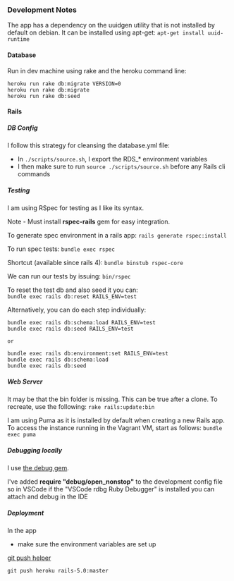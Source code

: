 ### Development Notes ###

The app has a dependency on the uuidgen utility that is not installed by default on debian. It can be installed using apt-get:
`apt-get install uuid-runtime`

#### Database ####
  
Run in dev machine using rake and the heroku command line:

```
heroku run rake db:migrate VERSION=0
heroku run rake db:migrate
heroku run rake db:seed
```

#### Rails ####
    
##### DB Config #####

I follow this strategy for cleansing the database.yml file:
* In `./scripts/source.sh`, I export the RDS_* environment variables
* I then make sure to run `source ./scripts/source.sh` before any Rails cli commands

##### Testing #####

I am using RSpec for testing as I like its syntax.

Note -
Must install __rspec-rails__ gem for easy integration.

To generate spec environment in a rails app:
`rails generate rspec:install`

To run spec tests:
`bundle exec rspec`

Shortcut (available since rails 4):
`bundle binstub rspec-core`

We can run our tests by issuing:
`bin/rspec`

To reset the test db and also seed it you can:  
`bundle exec rails db:reset RAILS_ENV=test`

Alternatively, you can do each step individually:
```
bundle exec rails db:schema:load RAILS_ENV=test
bundle exec rails db:seed RAILS_ENV=test

or

bundle exec rails db:environment:set RAILS_ENV=test
bundle exec rails db:schema:load
bundle exec rails db:seed
```

##### Web Server #####

It may be that the bin folder is missing. This can be true after a clone. To recreate, use the following:
`rake rails:update:bin`

I am using Puma as it is installed by default when creating a new Rails app. To access the instance running in the Vagrant VM, start as follows:
`bundle exec puma`

##### Debugging locally #####

I use [the debug gem](https://github.com/ruby/debug?tab=readme-ov-file). 

I've added  __require "debug/open_nonstop"__ to the development config file so in VSCode if the "VSCode rdbg Ruby Debugger" is installed you can attach and debug in the IDE

##### Deployment #####

In the app
* make sure the environment variables are set up

[git push helper](https://help.github.com/articles/pushing-to-a-remote/)

`git push heroku rails-5.0:master`

